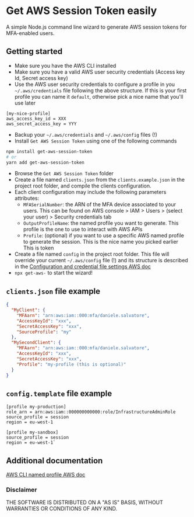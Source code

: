# Get AWS Session Token easily

A simple Node.js command line wizard to generate AWS session tokens for MFA-enabled users.

## Getting started

- Make sure you have the AWS CLI installed
- Make sure you have a valid AWS user security credentials (Access key Id, Secret access key)
- Use the AWS user security credentials to configure a profile in you `~/.aws/credentials` file
  following the above structure. If this is your first profile you can name it `default`, otherwise
  pick a nice name that you'll use later

```
[my-nice-profile]
aws_access_key_id = XXX
aws_secret_access_key = YYY
```

- Backup your `~/.aws/credentials` and `~/.aws/config` files (!)
- Install `Get AWS Session Token` using one of the following commands

```bash
npm install get-aws-session-token
# or
yarn add get-aws-session-token
```

- Browse the `Get AWS Session Token` folder
- Create a file named `clients.json` from the `clients.example.json` in the project root folder, and
  compile the clients configuration.
- Each client configuration may include the following parameters attributes:
  - `MFASerialNumber`: the ARN of the MFA device associated to your users. This can be found on AWS
    console > IAM > Users > (select your user) > Security credentials tab
  - `OutputProfileName`: the named profile you want to generate. This profile is the one to use to
    interact with AWS APIs
  - `Profile`: (optional) if you want to use a specific AWS named profile to generate the session.
    This is the nice name you picked earlier This is token
- Create a file named `config` in the project root folder. This file will override your current
  `~/.aws/config` file (!) and its structure is described in the
  [Configuration and credential file settings AWS doc](https://docs.aws.amazon.com/cli/latest/userguide/cli-configure-files.html)
- `npx get-aws-` to start the wizard!

## `clients.json` file example

```json
{
  "MyClient": {
    "MFAarn": "arn:aws:iam::000:mfa/daniele.salvatore",
    "AccessKeyId": "xxx",
    "SecretAccessKey": "xxx",
    "SourceProfile": "my"
  },
  "MySecondClient": {
    "MFAarn": "arn:aws:iam::000:mfa/daniele.salvatore",
    "AccessKeyId": "xxx",
    "SecretAccessKey": "xxx",
    "Profile": "my-profile (this is optional)"
  }
}
```

## `config.template` file example

```
[profile my-production]
role_arn = arn:aws:iam::000000000000:role/InfrastructureAdminRole
source_profile = session
region = eu-west-1

[profile my-sandbox]
source_profile = session
region = eu-west-1`
```

## Additional documentation

[AWS CLI named profile AWS doc](https://docs.aws.amazon.com/cli/latest/userguide/cli-configure-profiles.html)

### Disclaimer

THE SOFTWARE IS DISTRIBUTED ON A "AS IS" BASIS, WITHOUT WARRANTIES OR CONDITIONS OF ANY KIND.
